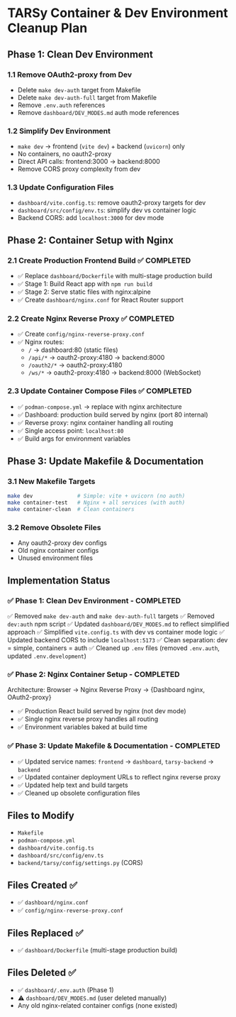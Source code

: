 # TARSy Container & Dev Environment Cleanup Plan

## Phase 1: Clean Dev Environment

### 1.1 Remove OAuth2-proxy from Dev
- Delete `make dev-auth` target from Makefile
- Delete `make dev-auth-full` target from Makefile
- Remove `.env.auth` references
- Remove `dashboard/DEV_MODES.md` auth mode references

### 1.2 Simplify Dev Environment  
- `make dev` → frontend (`vite dev`) + backend (`uvicorn`) only
- No containers, no oauth2-proxy
- Direct API calls: frontend:3000 → backend:8000
- Remove CORS proxy complexity from dev

### 1.3 Update Configuration Files
- `dashboard/vite.config.ts`: remove oauth2-proxy targets for dev
- `dashboard/src/config/env.ts`: simplify dev vs container logic
- Backend CORS: add `localhost:3000` for dev mode

## Phase 2: Container Setup with Nginx

### 2.1 Create Production Frontend Build ✅ COMPLETED
- ✅ Replace `dashboard/Dockerfile` with multi-stage production build
- ✅ Stage 1: Build React app with `npm run build`
- ✅ Stage 2: Serve static files with nginx:alpine
- ✅ Create `dashboard/nginx.conf` for React Router support

### 2.2 Create Nginx Reverse Proxy ✅ COMPLETED
- ✅ Create `config/nginx-reverse-proxy.conf`
- ✅ Nginx routes:
  - `/` → dashboard:80 (static files)
  - `/api/*` → oauth2-proxy:4180 → backend:8000
  - `/oauth2/*` → oauth2-proxy:4180
  - `/ws/*` → oauth2-proxy:4180 → backend:8000 (WebSocket)

### 2.3 Update Container Compose Files ✅ COMPLETED
- ✅ `podman-compose.yml` → replace with nginx architecture
- ✅ Dashboard: production build served by nginx (port 80 internal)
- ✅ Reverse proxy: nginx container handling all routing
- ✅ Single access point: `localhost:80`
- ✅ Build args for environment variables

## Phase 3: Update Makefile & Documentation

### 3.1 New Makefile Targets
```bash
make dev              # Simple: vite + uvicorn (no auth)
make container-test   # Nginx + all services (with auth) 
make container-clean  # Clean containers
```

### 3.2 Remove Obsolete Files
- Any oauth2-proxy dev configs
- Old nginx container configs  
- Unused environment files

## Implementation Status

### ✅ Phase 1: Clean Dev Environment - COMPLETED
✅ Removed `make dev-auth` and `make dev-auth-full` targets
✅ Removed `dev:auth` npm script
✅ Updated `dashboard/DEV_MODES.md` to reflect simplified approach
✅ Simplified `vite.config.ts` with dev vs container mode logic
✅ Updated backend CORS to include `localhost:5173`
✅ Clean separation: dev = simple, containers = auth
✅ Cleaned up `.env` files (removed `.env.auth`, updated `.env.development`)

### ✅ Phase 2: Nginx Container Setup - COMPLETED
Architecture: Browser → Nginx Reverse Proxy → {Dashboard nginx, OAuth2-proxy}
- ✅ Production React build served by nginx (not dev mode)
- ✅ Single nginx reverse proxy handles all routing
- ✅ Environment variables baked at build time

### ✅ Phase 3: Update Makefile & Documentation - COMPLETED
- ✅ Updated service names: `frontend` → `dashboard`, `tarsy-backend` → `backend`
- ✅ Updated container deployment URLs to reflect nginx reverse proxy
- ✅ Updated help text and build targets
- ✅ Cleaned up obsolete configuration files

## Files to Modify
- `Makefile`
- `podman-compose.yml`
- `dashboard/vite.config.ts`
- `dashboard/src/config/env.ts`
- `backend/tarsy/config/settings.py` (CORS)

## Files Created ✅
- ✅ `dashboard/nginx.conf` 
- ✅ `config/nginx-reverse-proxy.conf`

## Files Replaced ✅
- ✅ `dashboard/Dockerfile` (multi-stage production build)

## Files Deleted ✅ 
- ✅ `dashboard/.env.auth` (Phase 1)
- ⚠️ `dashboard/DEV_MODES.md` (user deleted manually)
- Any old nginx-related container configs (none existed)

